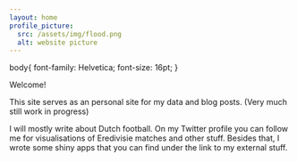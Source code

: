 ```yaml
---
layout: home
profile_picture:
  src: /assets/img/flood.png
  alt: website picture
---
```

body{
  font-family: Helvetica;
  font-size: 16pt;
}
<p>
Welcome! 
 </p>
This site serves as an personal site for my data and blog posts. (Very much still work in progress)
  
 <p> 
I will mostly write about Dutch football.
On my Twitter profile you can follow me for visualisations of Eredivisie matches and other stuff. 
Besides that, I wrote some shiny apps that you can find under the link to my external stuff.
</p>
